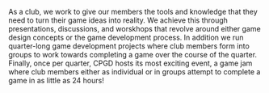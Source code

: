 As a club, we work to give our members the tools and knowledge that they need to turn their game ideas into reality. We achieve this through presentations, discussions, and worskhops that revolve around either game design concepts or the game development process. In addition we run quarter-long game development projects where club members form into groups to work towards completing a game over the course of the quarter. Finally, once per quarter, CPGD hosts its most exciting event, a game jam where club members either as individual or in groups attempt to complete a game in as little as 24 hours!